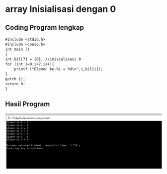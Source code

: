 # array Inisialisasi dengan 0


## Coding Program lengkap
    #include <stdio.h>
    #include <conio.h>
    int main ()
    {
    int bil[7] = {0}; //inisialisasi 0
    for (int i=0;i<7;i++){
        printf ("Elemen ke-%i = %d\n",i,bil[i]);
    }
    getch ();
    return 0;
    }

## Hasil Program
![img](https://github.com/MUTIARAIZMI/arrayInisialisasidengan0/blob/master/4.algo9.jpg?raw=true)
